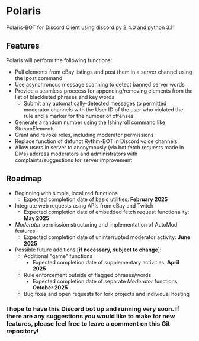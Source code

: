# Polaris
Polaris-BOT for Discord Client using discord.py 2.4.0 and python 3.11

## Features
Polaris will perform the following functions:
- Pull elements from eBay listings and post them in a server channel using the !post <link> command
- Use asynchronous message scanning to detect banned server words
- Provide a seamless procecss for appending/removing elements from the list of blacklisted phrases and key words
  - Submit any automatically-detected messages to permitted moderator channels with the User ID of the user who violated the rule and a marker for the number of offenses
- Generate a random number using the !shinyroll command like StreamElements
- Grant and revoke roles, including moderator permissions
- Replace function of defunct Rythm-BOT in Discord voice channels
- Allow users in server to anonymously (via bot fetch requests made in DMs) address moderators and administrators with complaints/suggestions for server improvement

## Roadmap
- Beginning with simple, localized functions
  - Expected completion date of basic utilities: **February 2025**
- Integrate web requests using APIs from eBay and Twitch
  - Expected completion date of embedded fetch request functionality: **May 2025**
- *Moderator* permission structuring and implementation of AutoMod features
  - Expected completion date of uninterrupted moderator activity: **June 2025**
- Possible future additions [__if necessary, subject to change__]:
  - Additional "game" functions
    - Expected completion date of supplementary activities: **April 2025**
  - Rule enforcement outside of flagged phrases/words
    - Expected completion date of separate *Moderator* functions: **October 2025**
  - Bug fixes and open requests for fork projects and individual hosting

### I hope to have this Discord bot up and running very soon. If there are any suggestions you would like to make for new features, please feel free to leave a comment on this Git repository!
